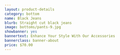 ```yaml
---
layout: product-details
category: bottom
name: Black Jeans
blurb: Straight cut black jeans
image: bottoms/pants-9.jpg
showbanner: yes
bannertext: Enhance Your Style With Our Accessories
bannerclass: banner-about
price: $70.00
---
```



